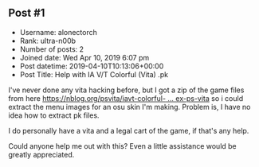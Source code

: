 ## Post #1
- Username: alonectorch
- Rank: ultra-n00b
- Number of posts: 2
- Joined date: Wed Apr 10, 2019 6:07 pm
- Post datetime: 2019-04-10T10:13:06+00:00
- Post Title: Help with IA V/T Colorful (Vita) .pk

I've never done any vita hacking before, but I got a zip of the game files from here [https://nblog.org/psvita/iavt-colorful- ... ex-ps-vita](https://nblog.org/psvita/iavt-colorful-jpnenglish-patcheddlc-maidump-v233-2zex-ps-vita)
so i could extract the menu images for an osu skin I'm making. Problem is, I have no idea how to extract pk files. 

I do personally have a vita and a legal cart of the game, if that's any help.

Could anyone help me out with this? Even a little assistance would be greatly appreciated.
